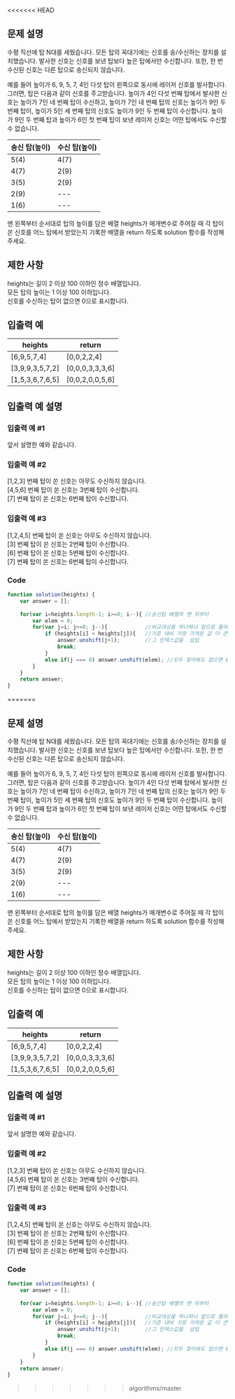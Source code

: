 <<<<<<< HEAD
## 문제 설명
수평 직선에 탑 N대를 세웠습니다. 모든 탑의 꼭대기에는 신호를 송/수신하는 장치를 설치했습니다. 발사한 신호는 신호를 보낸 탑보다 높은 탑에서만 수신합니다. 또한, 한 번 수신된 신호는 다른 탑으로 송신되지 않습니다.    

예를 들어 높이가 6, 9, 5, 7, 4인 다섯 탑이 왼쪽으로 동시에 레이저 신호를 발사합니다. 그러면, 탑은 다음과 같이 신호를 주고받습니다. 높이가 4인 다섯 번째 탑에서 발사한 신호는 높이가 7인 네 번째 탑이 수신하고, 높이가 7인 네 번째 탑의 신호는 높이가 9인 두 번째 탑이, 높이가 5인 세 번째 탑의 신호도 높이가 9인 두 번째 탑이 수신합니다. 높이가 9인 두 번째 탑과 높이가 6인 첫 번째 탑이 보낸 레이저 신호는 어떤 탑에서도 수신할 수 없습니다.

|송신 탑(높이)|수신 탑(높이)|
|---|---|
|5(4)|4(7)|
|4(7)|2(9)|
|3(5)|2(9)|
|2(9)|---|
|1(6)|---|   

맨 왼쪽부터 순서대로 탑의 높이를 담은 배열 heights가 매개변수로 주어질 때 각 탑이 쏜 신호를 어느 탑에서 받았는지 기록한 배열을 return 하도록 solution 함수를 작성해주세요.

## 제한 사항
heights는 길이 2 이상 100 이하인 정수 배열입니다.   
모든 탑의 높이는 1 이상 100 이하입니다.   
신호를 수신하는 탑이 없으면 0으로 표시합니다.   
   
## 입출력 예
|heights|return|
|---|---|
|[6,9,5,7,4]|[0,0,2,2,4]|
|[3,9,9,3,5,7,2]|[0,0,0,3,3,3,6]|
|[1,5,3,6,7,6,5]|[0,0,2,0,0,5,6]|   

## 입출력 예 설명   
### 입출력 예 #1
앞서 설명한 예와 같습니다.

### 입출력 예 #2

[1,2,3] 번째 탑이 쏜 신호는 아무도 수신하지 않습니다.   
[4,5,6] 번째 탑이 쏜 신호는 3번째 탑이 수신합니다.   
[7] 번째 탑이 쏜 신호는 6번째 탑이 수신합니다.   

### 입출력 예 #3

[1,2,4,5] 번째 탑이 쏜 신호는 아무도 수신하지 않습니다.   
[3] 번째 탑이 쏜 신호는 2번째 탑이 수신합니다.   
[6] 번째 탑이 쏜 신호는 5번째 탑이 수신합니다.   
[7] 번째 탑이 쏜 신호는 6번째 탑이 수신합니다.   

### Code
```javascript
function solution(heights) {
    var answer = [];
    
    for(var i=heights.length-1; i>=0; i--){ //송신탑 배열의 맨 뒤부터
        var elem = 0;
        for(var j=i; j>=0; j--){            //비교대상을 하나하나 앞으로 돌려가며 비교하기
            if (heights[i] < heights[j]){   //기준 대비 가장 가까운 값 더 큰 탑을 찾으면
                answer.unshift(j+1);        //그 인덱스값을  삽입
                break; 
            }
            else if(j === 0) answer.unshift(elem); //모두 찾아봐도 없으면 0을 맨 앞에 삽입
        }
    }
    return answer;
}
```
=======
## 문제 설명
수평 직선에 탑 N대를 세웠습니다. 모든 탑의 꼭대기에는 신호를 송/수신하는 장치를 설치했습니다. 발사한 신호는 신호를 보낸 탑보다 높은 탑에서만 수신합니다. 또한, 한 번 수신된 신호는 다른 탑으로 송신되지 않습니다.    

예를 들어 높이가 6, 9, 5, 7, 4인 다섯 탑이 왼쪽으로 동시에 레이저 신호를 발사합니다. 그러면, 탑은 다음과 같이 신호를 주고받습니다. 높이가 4인 다섯 번째 탑에서 발사한 신호는 높이가 7인 네 번째 탑이 수신하고, 높이가 7인 네 번째 탑의 신호는 높이가 9인 두 번째 탑이, 높이가 5인 세 번째 탑의 신호도 높이가 9인 두 번째 탑이 수신합니다. 높이가 9인 두 번째 탑과 높이가 6인 첫 번째 탑이 보낸 레이저 신호는 어떤 탑에서도 수신할 수 없습니다.

|송신 탑(높이)|수신 탑(높이)|
|---|---|
|5(4)|4(7)|
|4(7)|2(9)|
|3(5)|2(9)|
|2(9)|---|
|1(6)|---|   

맨 왼쪽부터 순서대로 탑의 높이를 담은 배열 heights가 매개변수로 주어질 때 각 탑이 쏜 신호를 어느 탑에서 받았는지 기록한 배열을 return 하도록 solution 함수를 작성해주세요.

## 제한 사항
heights는 길이 2 이상 100 이하인 정수 배열입니다.   
모든 탑의 높이는 1 이상 100 이하입니다.   
신호를 수신하는 탑이 없으면 0으로 표시합니다.   
   
## 입출력 예
|heights|return|
|---|---|
|[6,9,5,7,4]|[0,0,2,2,4]|
|[3,9,9,3,5,7,2]|[0,0,0,3,3,3,6]|
|[1,5,3,6,7,6,5]|[0,0,2,0,0,5,6]|   

## 입출력 예 설명   
### 입출력 예 #1
앞서 설명한 예와 같습니다.

### 입출력 예 #2

[1,2,3] 번째 탑이 쏜 신호는 아무도 수신하지 않습니다.   
[4,5,6] 번째 탑이 쏜 신호는 3번째 탑이 수신합니다.   
[7] 번째 탑이 쏜 신호는 6번째 탑이 수신합니다.   

### 입출력 예 #3

[1,2,4,5] 번째 탑이 쏜 신호는 아무도 수신하지 않습니다.   
[3] 번째 탑이 쏜 신호는 2번째 탑이 수신합니다.   
[6] 번째 탑이 쏜 신호는 5번째 탑이 수신합니다.   
[7] 번째 탑이 쏜 신호는 6번째 탑이 수신합니다.   

### Code
```javascript
function solution(heights) {
    var answer = [];
    
    for(var i=heights.length-1; i>=0; i--){ //송신탑 배열의 맨 뒤부터
        var elem = 0;
        for(var j=i; j>=0; j--){            //비교대상을 하나하나 앞으로 돌려가며 비교하기
            if (heights[i] < heights[j]){   //기준 대비 가장 가까운 값 더 큰 탑을 찾으면
                answer.unshift(j+1);        //그 인덱스값을  삽입
                break; 
            }
            else if(j === 0) answer.unshift(elem); //모두 찾아봐도 없으면 0을 맨 앞에 삽입
        }
    }
    return answer;
}
```
>>>>>>> algorithms/master
